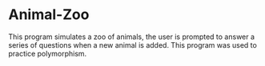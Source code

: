 # Animal-Zoo

This program simulates a zoo of animals, the user is prompted to answer a series of questions when a new animal is added. 
This program was used to practice polymorphism.
